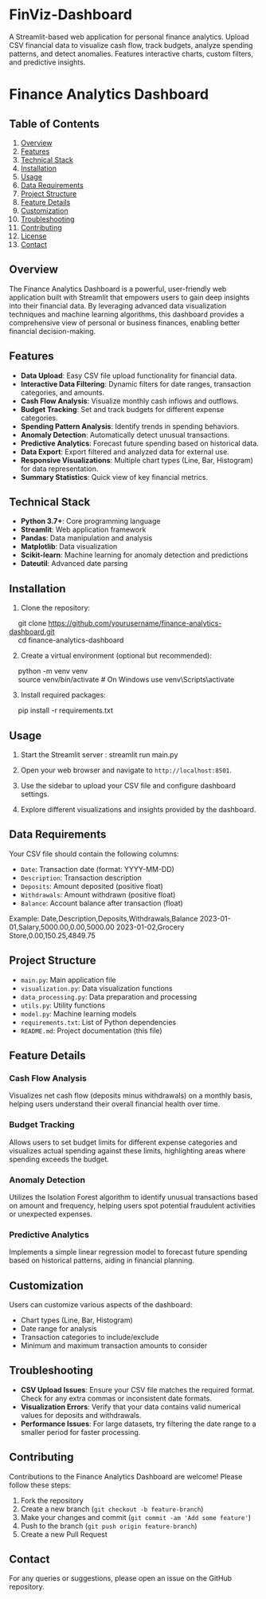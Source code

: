 # FinViz-Dashboard
A Streamlit-based web application for personal finance analytics. Upload CSV financial data to visualize cash flow, track budgets, analyze spending patterns, and detect anomalies. Features interactive charts, custom filters, and predictive insights.


# Finance Analytics Dashboard

## Table of Contents
1. [Overview](#overview)
2. [Features](#features)
3. [Technical Stack](#technical-stack)
4. [Installation](#installation)
5. [Usage](#usage)
6. [Data Requirements](#data-requirements)
7. [Project Structure](#project-structure)
8. [Feature Details](#feature-details)
9. [Customization](#customization)
10. [Troubleshooting](#troubleshooting)
11. [Contributing](#contributing)
12. [License](#license)
13. [Contact](#contact)

## Overview
The Finance Analytics Dashboard is a powerful, user-friendly web application built with Streamlit that empowers users to gain deep insights into their financial data. By leveraging advanced data visualization techniques and machine learning algorithms, this dashboard provides a comprehensive view of personal or business finances, enabling better financial decision-making.

## Features
- **Data Upload**: Easy CSV file upload functionality for financial data.
- **Interactive Data Filtering**: Dynamic filters for date ranges, transaction categories, and amounts.
- **Cash Flow Analysis**: Visualize monthly cash inflows and outflows.
- **Budget Tracking**: Set and track budgets for different expense categories.
- **Spending Pattern Analysis**: Identify trends in spending behaviors.
- **Anomaly Detection**: Automatically detect unusual transactions.
- **Predictive Analytics**: Forecast future spending based on historical data.
- **Data Export**: Export filtered and analyzed data for external use.
- **Responsive Visualizations**: Multiple chart types (Line, Bar, Histogram) for data representation.
- **Summary Statistics**: Quick view of key financial metrics.

## Technical Stack
- **Python 3.7+**: Core programming language
- **Streamlit**: Web application framework
- **Pandas**: Data manipulation and analysis
- **Matplotlib**: Data visualization
- **Scikit-learn**: Machine learning for anomaly detection and predictions
- **Dateutil**: Advanced date parsing

## Installation
1. Clone the repository:

  &emsp; git clone https://github.com/yourusername/finance-analytics-dashboard.git <br>
  &emsp; cd finance-analytics-dashboard

2. Create a virtual environment (optional but recommended):

&emsp; python -m venv venv <br>
&emsp; source venv/bin/activate  # On Windows use venv\Scripts\activate

3. Install required packages:

&emsp; pip install -r requirements.txt

## Usage
1. Start the Streamlit server :
 streamlit run main.py <br>

2. Open your web browser and navigate to `http://localhost:8501`.

3. Use the sidebar to upload your CSV file and configure dashboard settings.

4. Explore different visualizations and insights provided by the dashboard.

## Data Requirements
Your CSV file should contain the following columns:
- `Date`: Transaction date (format: YYYY-MM-DD)
- `Description`: Transaction description
- `Deposits`: Amount deposited (positive float)
- `Withdrawals`: Amount withdrawn (positive float)
- `Balance`: Account balance after transaction (float)

Example:
Date,Description,Deposits,Withdrawals,Balance
2023-01-01,Salary,5000.00,0.00,5000.00
2023-01-02,Grocery Store,0.00,150.25,4849.75

## Project Structure
- `main.py`: Main application file
- `visualization.py`: Data visualization functions
- `data_processing.py`: Data preparation and processing
- `utils.py`: Utility functions
- `model.py`: Machine learning models
- `requirements.txt`: List of Python dependencies
- `README.md`: Project documentation (this file)

## Feature Details

### Cash Flow Analysis
Visualizes net cash flow (deposits minus withdrawals) on a monthly basis, helping users understand their overall financial health over time.

### Budget Tracking
Allows users to set budget limits for different expense categories and visualizes actual spending against these limits, highlighting areas where spending exceeds the budget.

### Anomaly Detection
Utilizes the Isolation Forest algorithm to identify unusual transactions based on amount and frequency, helping users spot potential fraudulent activities or unexpected expenses.

### Predictive Analytics
Implements a simple linear regression model to forecast future spending based on historical patterns, aiding in financial planning.

## Customization
Users can customize various aspects of the dashboard:
- Chart types (Line, Bar, Histogram)
- Date range for analysis
- Transaction categories to include/exclude
- Minimum and maximum transaction amounts to consider

## Troubleshooting
- **CSV Upload Issues**: Ensure your CSV file matches the required format. Check for any extra commas or inconsistent date formats.
- **Visualization Errors**: Verify that your data contains valid numerical values for deposits and withdrawals.
- **Performance Issues**: For large datasets, try filtering the date range to a smaller period for faster processing.

## Contributing
Contributions to the Finance Analytics Dashboard are welcome! Please follow these steps:
1. Fork the repository
2. Create a new branch (`git checkout -b feature-branch`)
3. Make your changes and commit (`git commit -am 'Add some feature'`)
4. Push to the branch (`git push origin feature-branch`)
5. Create a new Pull Request

## Contact
For any queries or suggestions, please open an issue on the GitHub repository.
